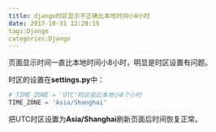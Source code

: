 ```yaml
---
title: django时区显示不正确比本地时间小8小时
date: 2017-10-31 12:28:15
tags:Django
categories:Django
---
```




页面显示时间一直比本地时间小8小时，明显是时区设置有问题。

时区的设置在**settings.py**中：

```python
# TIME_ZONE = 'UTC'时区会比本地小8个小时
TIME_ZONE = 'Asia/Shanghai'
```

把UTC时区设置为**Asia/Shanghai**刷新页面后时间恢复正常。